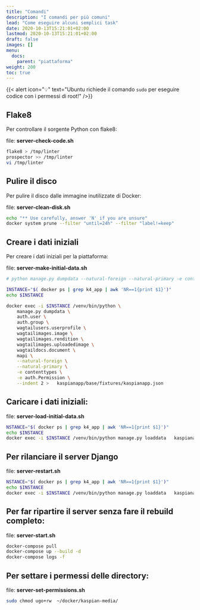 ```yaml
---
title: "Comandi"
description: "I comandi per più comuni"
lead: "Come eseguire alcuni semplici task"
date: 2020-10-13T15:21:01+02:00
lastmod: 2020-10-13T15:21:01+02:00
draft: false
images: []
menu:
  docs:
    parent: "piattaforma"
weight: 200
toc: true
---
```


{{< alert icon="💡" text="Ubuntu richiede il comando `sudo` per eseguire codice con i permessi di root!" />}}

## Flake8

Per controllare il sorgente Python con flake8:

file: **server-check-code.sh**
```bash
flake8 > /tmp/linter
prospector >> /tmp/linter
vi /tmp/linter
```

## Pulire il disco 

Per pulire il disco dalle immagine inutilizzate di Docker:

file: **server-clean-disk.sh**
```bash
echo "** Use carefully, answer 'N' if you are unsure"
docker system prune --filter "until=24h" --filter "label!=keep"
```

## Creare i dati iniziali
Per creare i dati iniziali per la piattaforma:

file: **server-make-initial-data.sh**
```bash
# python manage.py dumpdata --natural-foreign --natural-primary -e contenttypes -e auth.Permission --indent 2 > ./kaspianapp/base/fixtures/kaspianapp.json

INSTANCE="$( docker ps | grep k4_app | awk 'NR==1{print $1}')"
echo $INSTANCE

docker exec -i $INSTANCE /venv/bin/python \
    manage.py dumpdata \
    auth.user \
    auth.group \
    wagtailusers.userprofile \
    wagtailimages.image \
    wagtailimages.rendition \
    wagtailimages.uploadedimage \
    wagtaildocs.document \
    mapi \
    --natural-foreign \
    --natural-primary \
    -e contenttypes \
    -e auth.Permission \
    --indent 2 >   kaspianapp/base/fixtures/kaspianapp.json
```

## Caricare i dati iniziali:

file: **server-load-initial-data.sh**
```bash
NSTANCE="$( docker ps | grep k4_app | awk 'NR==1{print $1}')"
echo $INSTANCE
docker exec -i $INSTANCE /venv/bin/python manage.py loaddata   kaspianapp/base/fixtures/kaspianapp.json
```

## Per rilanciare il server Django
file: **server-restart.sh**
```bash
NSTANCE="$( docker ps | grep k4_app | awk 'NR==1{print $1}')"
echo $INSTANCE
docker exec -i $INSTANCE /venv/bin/python manage.py loaddata   kaspianapp/base/fixtures/kaspianapp.json
```

## Per far ripartire il server senza fare il rebuild completo:

file: **server-start.sh**
```bash
docker-compose pull
docker-compose up --build -d
docker-compose logs -f
```

## Per settare i permessi delle directory:

file: **server-set-permissions.sh**
```bash
sudo chmod ugo+rw  ~/docker/kaspian-media/
```
